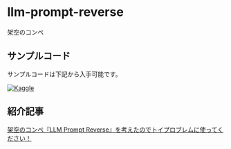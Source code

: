 # llm-prompt-reverse
架空のコンペ

## サンプルコード
サンプルコードは下記から入手可能です。

[![Kaggle](https://kaggle.com/static/images/open-in-kaggle.svg)](https://www.kaggle.com/code/isakatsuyoshi/optimize-prompt)


## 紹介記事

[架空のコンペ『LLM Prompt Reverse』を考えたのでトイプロブレムに使ってください！](https://qiita.com/Isaka-code/items/d09b2b4b031f1c856b7e)
